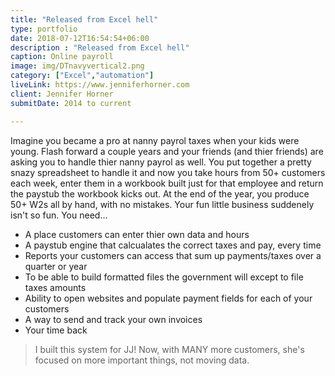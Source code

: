 ```yaml
---
title: "Released from Excel hell"
type: portfolio
date: 2018-07-12T16:54:54+06:00
description : "Released from Excel hell"
caption: Online payroll
image: img/DTnavyvertical2.png
category: ["Excel","automation"]
liveLink: https://www.jenniferhorner.com
client: Jennifer Horner
submitDate: 2014 to current

---
```

Imagine you became a pro at nanny payrol taxes when your kids were young.  Flash forward a couple years and your friends (and thier friends) are asking you to handle thier nanny payrol as well. You put together a pretty snazy spreadsheet to handle it and now you take hours from 50+ customers each week, enter them in a workbook built just for that employee and return the paystub the workbook kicks out.  At the end of the year, you produce 50+ W2s all by hand, with no mistakes.  Your fun little business suddenely isn't so fun.  You need...

* A place customers can enter thier own data and hours
* A paystub engine that calcualates the correct taxes and pay, every time
* Reports your customers can access that sum up payments/taxes over a quarter or year
* To be able to build formatted files the government will except to file taxes amounts
* Ability to open websites and populate payment fields for each of your customers
* A way to send and track your own invoices
* Your time back


> I built this system for JJ! Now, with MANY more customers, she's focused on more important things, not moving data. 


